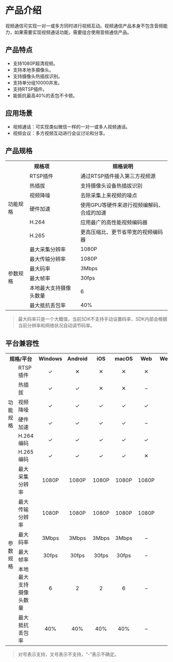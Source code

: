 # 产品介绍
视频通信可实现一对一或多方同时进行视频互动。视频通信产品本身不包含音频能力，如果需要实现视频通话功能，需要组合使用音频通信产品。

## 产品特点

+ 支持1080P超清视频。
+ 支持本地多摄像头。
+ 支持摄像头热插拔识别。
+ 支持单分组10000并发。
+ 支持RTSP插件。
+ 能抵抗最高40%的丢包不卡顿。

## 应用场景

+ 视频通话：可实现类似微信一样的一对一或多人视频通话。
+ 视频会议：多方视频互动进行会议讨论和分享。

## 产品规格


<table>
<tr>
<th colspan="2" align="center">规格项</th>
<th align="center">规格说明</th>
</tr>

<tr>
<td rowspan="6">功能规格</td>
<td>RTSP插件</td>
<td >通过RTSP插件接入第三方视频源</td>
</tr>

<tr>
<td>热插拔</td>
<td>支持摄像头设备热插拔识别</td>
</tr>

<tr>
<td>视频降噪</td>
<td>去除采集上来视频的噪点</td>
</tr>

<tr>
<td>硬件加速</td>
<td>使用GPU等硬件来进行视频编解码、合成的加速</td>
</tr>

<tr>
<td>H.264</td>
<td>应用最广的高性能视频编码器</td>
</tr>

<tr>
<td>H.265</td>
<td>更高压缩比、更节省带宽的视频编码器</td>
</tr>

<tr>
<td rowspan="6">参数规格</td>
<td>最大采集分辨率</td>
<td>1080P</td>
</tr>

<tr>
<td>最大传输分辨率</td>
<td>1080P</td>
</tr>

<tr>
<td>最大码率</td>
<td>3Mbps</td>
</tr>

<tr>
<td>最大帧率</td>
<td>30fps</td>
</tr>

<tr>
<td>本地最大支持摄像头数量</td>
<td>6</td>
</tr>

<tr>
<td>最大抵抗丢包率</td>
<td>40%</td>
</tr>

</table>

> 最大码率只是一个大概值，当前SDK不支持手动设置码率，SDK内部会根据当前分辨率和网络状况自动调节码率。

## 平台兼容性

<table>
<tr>
<th colspan="2" align="center">规格/平台</th>
<th>Windows</th>
<th>Android</th>
<th>iOS</th>
<th>macOS</th>
<th>Web</th>
<th>WeChat</th>
<th>Harmony</th>
</tr>

<tr>
<td rowspan="6">功能规格</td>
<td>RTSP插件</td>
<td align="center">&#10003</td>
<td align="center">&#10005</td>
<td align="center">&#10005</td>
<td align="center">&#10005</td>
<td align="center">&#10005</td>
<td align="center">&#10005</td>
<td align="center">&#10005</td>
</tr>

<tr>
<td>热插拔</td>
<td align="center">&#10003</td>
<td align="center">&#10003</td>
<td align="center">&#10005</td>
<td align="center">&#10005</td>
<td align="center">&#8211</td>
<td align="center">&#10005</td>
<td align="center">&#10005</td>
</tr>

<tr>
<td>视频降噪</td>
<td align="center">&#10003</td>
<td align="center">&#10003</td>
<td align="center">&#10003</td>
<td align="center">&#10003</td>
<td align="center">&#10003</td>
<td align="center">&#10003</td>
<td align="center">&#10003</td>
</tr>

<tr>
<td>硬件加速</td>
<td align="center">&#10003</td>
<td align="center">&#10003</td>
<td align="center">&#10003</td>
<td align="center">&#10003</td>
<td align="center">&#8211</td>
<td align="center">&#8211</td>
<td align="center">&#10003</td>
</tr>

<tr>
<td>H.264编码</td>
<td align="center">&#10003</td>
<td align="center">&#10003</td>
<td align="center">&#10003</td>
<td align="center">&#10003</td>
<td align="center">&#10003</td>
<td align="center">&#10003</td>
<td align="center">&#10003</td>
</tr>

<tr>
<td>H.265编码</td>
<td align="center">&#10003</td>
<td align="center">&#10003</td>
<td align="center">&#10003</td>
<td align="center">&#10003</td>
<td align="center">&#10005</td>
<td align="center">&#10005</td>
<td align="center">&#10003</td>
</tr>

<tr>
<td rowspan="6">参数规格</td>
<td>最大采集分辨率</td>
<td align="center">1080P</td>
<td align="center">1080P</td>
<td align="center">1080P</td>
<td align="center">1080P</td>
<td align="center">1080P</td>
<td align="center">&#8211</td>
<td align="center">1080P</td>
</tr>

<tr>
<td>最大传输分辨率</td>
<td align="center">1080P</td>
<td align="center">1080P</td>
<td align="center">1080P</td>
<td align="center">1080P</td>
<td align="center">1080P</td>
<td align="center">&#8211</td>
<td align="center">1080P</td>
</tr>

<tr>
<td>最大码率</td>
<td align="center">3Mbps</td>
<td align="center">3Mbps</td>
<td align="center">3Mbps</td>
<td align="center">3Mbps</td>
<td align="center">&#8211</td>
<td align="center">&#8211</td>
<td align="center">3Mbps</td>
</tr>

<tr>
<td>最大帧率</td>
<td align="center">30fps</td>
<td align="center">30fps</td>
<td align="center">30fps</td>
<td align="center">30fps</td>
<td align="center">&#8211</td>
<td align="center">&#8211</td>
<td align="center">30fps</td>
</tr>

<tr>
<td>本地最大支持摄像头数量</td>
<td align="center">6</td>
<td align="center">2</td>
<td align="center">2</td>
<td align="center">6</td>
<td align="center">&#8211</td>
<td align="center">2</td>
<td align="center">2</td>
</tr>

<tr>
<td>最大抵抗丢包率</td>
<td align="center">40%</td>
<td align="center">40%</td>
<td align="center">40%</td>
<td align="center">40%</td>
<td align="center">&#8211</td>
<td align="center">&#8211</td>
<td align="center">40%</td>
</tr>

</table>

> 对号表示支持，叉号表示不支持，“-”表示不确定。
